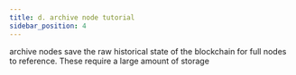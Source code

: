 ```yaml
---
title: d. archive node tutorial
sidebar_position: 4
---
```


archive nodes save the raw historical state of the blockchain for full nodes to reference. These require a large amount of storage
